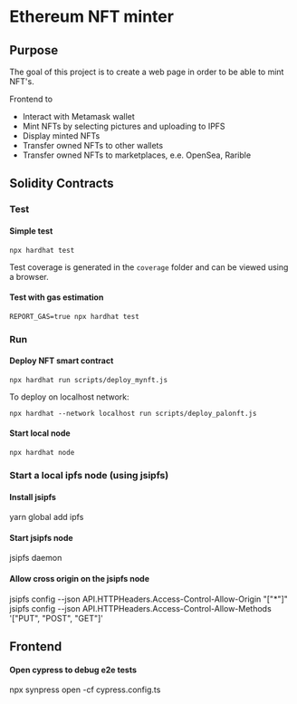 # Ethereum NFT minter

## Purpose

The goal of this project is to create a web page in order to be able to mint NFT's.

Frontend to

- Interact with Metamask wallet
- Mint NFTs by selecting pictures and uploading to IPFS
- Display minted NFTs
- Transfer owned NFTs to other wallets
- Transfer owned NFTs to marketplaces, e.e. OpenSea, Rarible

## Solidity Contracts

### Test

#### Simple test

```
npx hardhat test
```

Test coverage is generated in the `coverage` folder and can be viewed using a browser.

#### Test with gas estimation

```
REPORT_GAS=true npx hardhat test
```

### Run

#### Deploy NFT smart contract

```
npx hardhat run scripts/deploy_mynft.js
```

To deploy on localhost network:

```
npx hardhat --network localhost run scripts/deploy_palonft.js
```

#### Start local node

```
npx hardhat node
```

### Start a local ipfs node (using jsipfs)

#### Install jsipfs

yarn global add ipfs

#### Start jsipfs node

jsipfs daemon

#### Allow cross origin on the jsipfs node

jsipfs config --json API.HTTPHeaders.Access-Control-Allow-Origin "[\"*\"]"
jsipfs config --json API.HTTPHeaders.Access-Control-Allow-Methods '["PUT", "POST", "GET"]'

## Frontend

#### Open cypress to debug e2e tests

npx synpress open -cf cypress.config.ts
